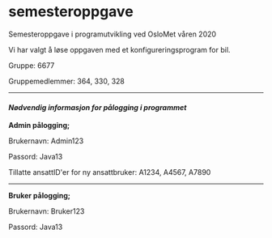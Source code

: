 # semesteroppgave
Semesteroppgave i programutvikling ved OsloMet våren 2020

Vi har valgt å løse oppgaven med et konfigureringsprogram for bil.

Gruppe: 6677

Gruppemedlemmer: 364, 330, 328

------
#### **_Nødvendig informasjon for pålogging i programmet_**

**Admin pålogging;**

Brukernavn: Admin123

Passord: Java13

Tillatte ansattID'er for ny ansattbruker: A1234, A4567, A7890

------

**Bruker pålogging;**

Brukernavn: Bruker123

Passord: Java13
